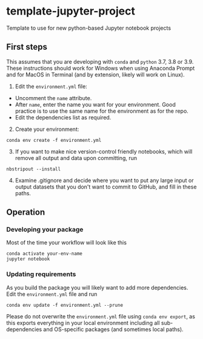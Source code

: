 # template-jupyter-project
Template to use for new python-based Jupyter notebook projects

## First steps

This assumes that you are developing with `conda` and `python` 3.7, 3.8 or 3.9. These instructions should work for Windows when using Anaconda Prompt and for MacOS in Terminal (and by extension, likely will work on Linux).

1. Edit the `environment.yml` file:
  - Uncomment the `name` attribute.
  - After `name`, enter the name you want for your environment. Good practice is to use the same name for the environment as for the repo.
  - Edit the dependencies list as required.
2. Create your environment:

```
conda env create -f environment.yml
```
3. If you want to make nice version-control friendly notebooks, which will remove all output and data upon committing, run
```
nbstripout --install
```

4. Examine .gitignore and decide where you want to put any large input or output datasets that you don't want to commit to GitHub, and fill in these paths.

## Operation 

### Developing your package

Most of the time your workflow will look like this

```
conda activate your-env-name
jupyter notebook
```

### Updating requirements

As you build the package you will likely want to add more dependencies. Edit the `environment.yml` file and run
```
conda env update -f environment.yml --prune
```

Please do not overwrite the `environment.yml` file using `conda env export`, as this exports everything in your local environment including all sub-dependencies and OS-specific packages (and sometimes local paths).
